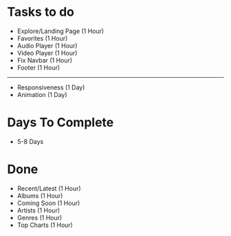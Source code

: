 Tasks to do
====================

* Explore/Landing Page (1 Hour)
* Favorites (1 Hour)
* Audio Player (1 Hour)
* Video Player (1 Hour)
* Fix Navbar (1 Hour)
* Footer (1 Hour)

------

* Responsiveness (1 Day)
* Animation (1 Day)

Days To Complete
=========

* 5-8 Days

Done
=====

* Recent/Latest (1 Hour)
* Albums (1 Hour)
* Coming Soon (1 Hour)
* Artists (1 Hour)
* Genres (1 Hour)
* Top Charts (1 Hour)
